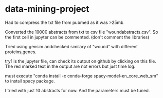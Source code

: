 # data-mining-project

Had to compress the txt file from pubmed as it was >25mb.

Converted the 10000 abstracts from txt to csv file "woundabstracts.csv". So the first cell in jupyter can be commented. (don't comment the libraries)


Tried using gensim andchecked similary of "wound" with different proteins,genes.

try1 is the jupyter file, can check its output on github by clicking on this file. The red marked text in the output are not errors but just time log. 

must execute "conda install -c conda-forge spacy-model-en_core_web_sm" to install spacy package.

I tried with just 10 abstracts for now. And the parameters must be tuned.
